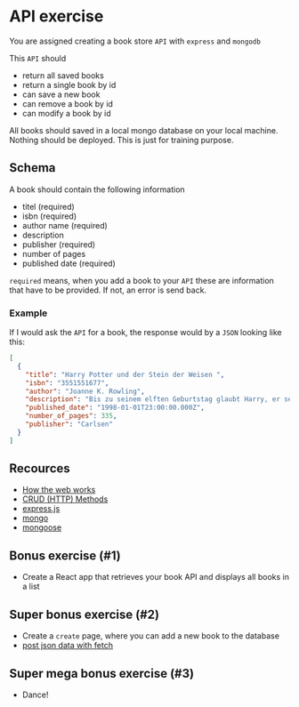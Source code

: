 # API exercise

You are assigned creating a book store `API` with `express` and `mongodb`

This `API` should

- return all saved books
- return a single book by id
- can save a new book
- can remove a book by id
- can modify a book by id

All books should saved in a local mongo database on your local machine. Nothing should be deployed. This is just for training purpose.

## Schema

A book should contain the following information

- titel (required)
- isbn (required)
- author name (required)
- description
- publisher (required)
- number of pages
- published date (required)

`required` means, when you add a book to your `API` these are information that have to be provided. If not, an error is send back.

### Example

If I would ask the `API` for a book, the response would by a `JSON` looking like this:

```json
[
  {
    "title": "Harry Potter und der Stein der Weisen ",
    "isbn": "3551551677",
    "author": "Joanne K. Rowling",
    "description": "Bis zu seinem elften Geburtstag glaubt Harry, er sei ein ganz normaler Junge. Doch dann erfährt er, dass er sich an der Schule für Hexerei und Zauberei einfinden soll - denn er ist ein Zauberer! In Hogwarts stürzt Harry von einem Abenteuer ins nächste und muss gegen Bestien, Mitschüler und Fabelwesen kämpfen. Da ist es gut, dass er schon Freunde gefunden hat, die ihm im Kampf gegen die dunklen Mächte zur Seite stehen.",
    "published_date": "1998-01-01T23:00:00.000Z",
    "number_of_pages": 335,
    "publisher": "Carlsen"
  }
]
```

## Recources

- [How the web works](https://developer.mozilla.org/en-US/docs/Learn/Getting_started_with_the_web/How_the_Web_works)
- [CRUD (HTTP) Methods](https://restfulapi.net/http-methods/)
- [express.js](https://expressjs.com/)
- [mongo](https://www.mongodb.com/docs/manual/)
- [mongoose](https://mongoosejs.com/docs/index.html)

## Bonus exercise (#1)

- Create a React app that retrieves your book API and displays all books in a list

## Super bonus exercise (#2)

- Create a `create` page, where you can add a new book to the database
- [post json data with fetch](https://developer.mozilla.org/en-US/docs/Web/API/Fetch_API/Using_Fetch#uploading_json_data)

## Super mega bonus exercise (#3)

- Dance!

